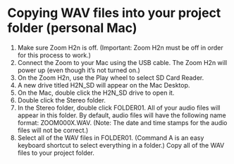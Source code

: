 # Copying WAV files into your project folder \(personal Mac\)

1. Make sure Zoom H2n is off. \(Important: Zoom H2n must be off in order for this process to work.\)
2. Connect the Zoom to your Mac using the USB cable. The Zoom H2n will power up \(even though it’s not turned on.\)
3. On the Zoom H2n, use the Play wheel to select SD Card Reader.
4. A new drive titled H2N\_SD will appear on the Mac Desktop.
5. On the Mac, double click the H2N\_SD drive to open it.
6. Double click the Stereo folder.
7. In the Stereo folder, double click FOLDER01. All of your audio files will appear in this folder. By default, audio files will have the following name format: ZOOM000X.WAV. \(Note: The date and time stamps for the audio files will not be correct.\)
8. Select all of the WAV files in FOLDER01. \(Command A is an easy keyboard shortcut to select everything in a folder.\) Copy all of the WAV files to your project folder.




